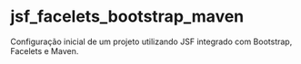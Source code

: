 # jsf_facelets_bootstrap_maven
Configuração inicial de um projeto utilizando JSF integrado com Bootstrap, Facelets e Maven. 
